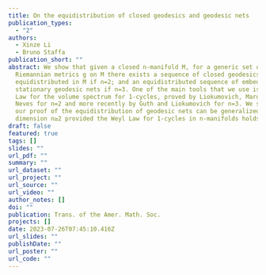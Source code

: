 ```yaml
---
title: On the equidistribution of closed geodesics and geodesic nets
publication_types:
  - "2"
authors:
  - Xinze Li
  - Bruno Staffa
publication_short: ""
abstract: We show that given a closed n-manifold M, for a generic set of
  Riemannian metrics g on M there exists a sequence of closed geodesics that are
  equidistributed in M if n=2; and an equidistributed sequence of embedded
  stationary geodesic nets if n=3. One of the main tools that we use is the Weyl
  Law for the volume spectrum for 1-cycles, proved by Liokumovich, Marques and
  Neves for n=2 and more recently by Guth and Liokumovich for n=3. We show that
  our proof of the equidistribution of geodesic nets can be generalized for any
  dimension n≥2 provided the Weyl Law for 1-cycles in n-manifolds holds.
draft: false
featured: true
tags: []
slides: ""
url_pdf: ""
summary: ""
url_dataset: ""
url_project: ""
url_source: ""
url_video: ""
author_notes: []
doi: ""
publication: Trans. of the Amer. Math. Soc.
projects: []
date: 2023-07-26T07:45:10.416Z
url_slides: ""
publishDate: ""
url_poster: ""
url_code: ""
---
```

